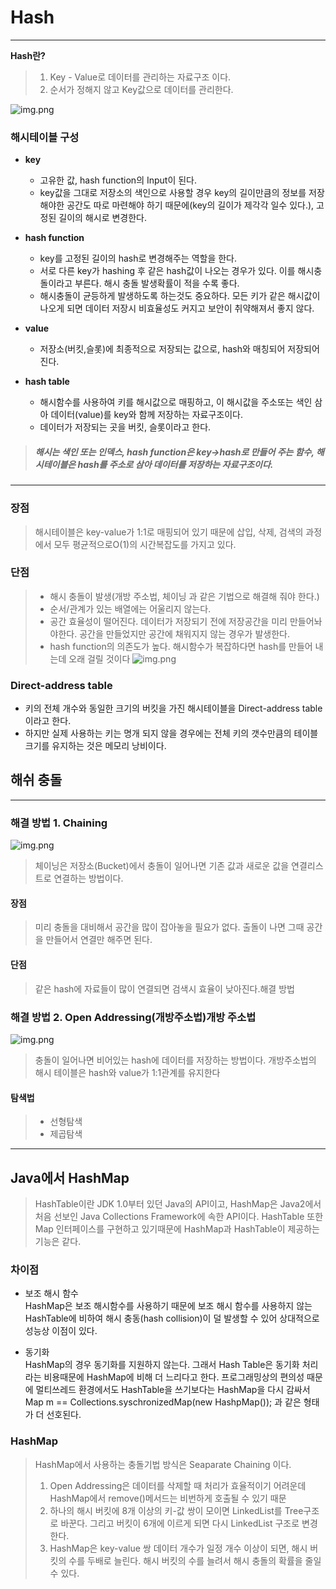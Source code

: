 # Hash

---

**Hash란?**
> 1. Key - Value로 데이터를 관리하는 자료구조 이다.
> 2. 순서가 정해지 않고 Key값으로 데이터를 관리한다.

![img.png](https://img1.daumcdn.net/thumb/R1280x0/?scode=mtistory2&fname=https%3A%2F%2Fblog.kakaocdn.net%2Fdn%2FeHiqbk%2FbtqS1WeoGXA%2FfIo6eAPnZtGiY9Glrn8Zek%2Fimg.png)

### 해시테이블 구성
- **key**  
  - 고유한 값, hash function의 Input이 된다.
  - key값을 그대로 저장소의 색인으로 사용할 경우 key의 길이만큼의 정보를 저장해야한 공간도 따로 마련해야 하기 때문에(key의 길이가 제각각 일수 있다.), 고정된 길이의 해시로 변경한다.
  

- **hash function**
  - key를 고정된 길이의 hash로 변경해주는 역할을 한다.  
  - 서로 다른 key가 hashing 후 같은 hash값이 나오는 경우가 있다. 이를 해시충돌이라고 부른다. 해시 충돌 발생확률이 적을 수록 좋다.
  - 해시충돌이 균등하게 발생하도록 하는것도 중요하다. 모든 키가 같은 해시값이 나오게 되면 데이터 저장시 비효율성도 커지고 보안이 취약해져서 좋지 않다.


- **value**  
  - 저장소(버킷,슬롯)에 최종적으로 저장되는 값으로, hash와 매칭되어 저장되어진다.
  

- **hash table**
  - 해시함수를 사용하여 키를 해시값으로 매핑하고, 이 해시값을 주소또는 색인 삼아 데이터(value)를 key와 함께 저장하는 자료구조이다.  
  - 데이터가 저장되는 곳을 버킷, 슬롯이라고 한다.  

> ##### 해시는 색인 또는 인덱스, hash function은 key->hash로 만들어 주는 함수, 해시테이블은 hash를 주소로 삼아 데이터를 저장하는 자료구조이다.  

---
### 장점
> 해시테이블은 key-value가 1:1로 매핑되어 있기 때문에 삽입, 삭제, 검색의 과정에서 모두 평균적으로O(1)의 시간복잡도를 가지고 있다.

### 단점
> - 해시 충돌이 발생(개방 주소법, 체이닝 과 같은 기법으로 해결해 줘야 한다.)
> - 순서/관계가 있는 배열에는 어울리지 않는다.
> - 공간 효율성이 떨어진다. 데이터가 저장되기 전에 저장공간을 미리 만들어놔야한다. 공간을 만들었지만 공간에 채워지지 않는 경우가 발생한다.
> - hash function의 의존도가 높다. 해시함수가 복잡하다면 hash를 만들어 내는데 오래 걸릴 것이다
> ![img.png](https://img1.daumcdn.net/thumb/R1280x0/?scode=mtistory2&fname=https%3A%2F%2Fblog.kakaocdn.net%2Fdn%2FbjQM18%2FbtqTh0eKrgg%2F6elm4BkpGBazUNfyyQTTkk%2Fimg.png)

### Direct-address table

- 키의 전체 개수와 동일한 크기의 버킷을 가진 해시테이블을 Direct-address table이라고 한다. 
-  하지만 실제 사용하는 키는 명개 되지 않을 경우에는 전체 키의 갯수만큼의 테이블 크기를 유지하는 것은 메모리 낭비이다.

## 해쉬 충돌

---

### 해결 방법 1. Chaining

![img.png](https://img1.daumcdn.net/thumb/R1280x0/?scode=mtistory2&fname=https%3A%2F%2Fblog.kakaocdn.net%2Fdn%2FnMfgg%2FbtqS1WyRuWI%2F32LmJGOvrT9YTndHMvYW50%2Fimg.png)


>체이닝은 저장소(Bucket)에서 충돌이 일어나면 기존 값과 새로운 값을 연결리스트로 연결하는 방법이다.

#### 장점
> 미리 충돌을 대비해서 공간을 많이 잡아놓을 필요가 없다. 출돌이 나면 그때 공간을 만들어서 연결만 해주면 된다.

#### 단점
> 같은 hash에 자료들이 많이 연결되면 검색시 효율이 낮아진다.해결 방법


### 해결 방법 2. Open Addressing(개방주소법)개방 주소법


![img.png](https://img1.daumcdn.net/thumb/R1280x0/?scode=mtistory2&fname=https%3A%2F%2Fblog.kakaocdn.net%2Fdn%2FqT8Kh%2FbtqSZxlHJBv%2FOOV1zISHKWBVoJGRDiytDK%2Fimg.png)

> 충돌이 일어나면 비어있는 hash에 데이터를 저장하는 방법이다. 개방주소법의 해시 테이블은 hash와 value가 1:1관계를 유지한다


#### 탐색법

> - 선형탐색
> - 제곱탐색

---

## Java에서 HashMap

>HashTable이란 JDK 1.0부터 있던 Java의 API이고, HashMap은 Java2에서 처음 선보인 Java Collections Framework에 속한 API이다.
HashTable 또한 Map 인터페이스를 구현하고 있기때문에 HashMap과 HashTable이 제공하는 기능은 같다.

### 차이점

- 보조 해시 함수  
  HashMap은 보조 해시함수를 사용하기 때문에 보조 해시 함수를 사용하지 않는 HashTable에 비하여 해시 충동(hash collision)이 덜 발생할 수 있어 상대적으로 성능상 이점이 있다.


- 동기화  
HashMap의 경우 동기화를 지원하지 않는다. 그래서 Hash Table은 동기화 처리라는 비용때문에 HashMap에 비해 더 느리다고 한다. 프로그래밍상의 편의성 때문에 멀티쓰레드 환경에서도 HashTable을 쓰기보다는 HashMap을 다시 감싸서 Map m == Collections.syschronizedMap(new HashpMap()); 과 같은 형태가 더 선호된다.

### HashMap
> HashMap에서 사용하는 충돌기법 방식은 Seaparate Chaining 이다.
> 1. Open Addressing은 데이터를 삭제할 때 처리가 효율적이기 어려운데 HashMap에서 remove()메서드는 비번하게 호출될 수 있기 때문
> 2. 하나의 해시 버킷에 8개 이상의 키-값 쌍이 모이면 LinkedList를 Tree구조로 바꾼다. 그리고 버킷이 6개에 이르게 되면 다시 LinkedList 구조로 변경한다.
> 3. HashMap은 key-value 쌍 데이터 개수가 일정 개수 이상이 되면, 해시 버킷의 수를 두배로 늘린다. 해시 버킷의 수를 늘려서 해시 충돌의 확률을 줄일 수 있다.